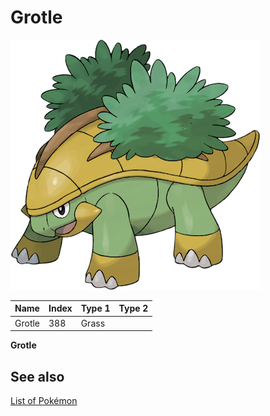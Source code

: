 # Grotle


![Grotle](images/388.png)

| **Name** | **Index** | **Type 1** | **Type 2** |
|----|----|----|----|
| Grotle | 388 | Grass  |  |

**Grotle** 

## See also

[List of Pokémon](../pokemon.md)
